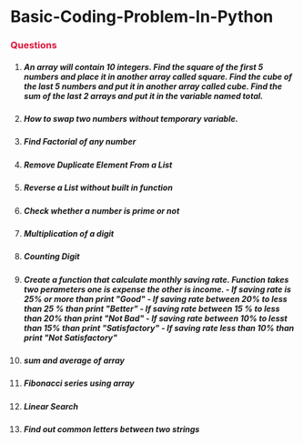 # Basic-Coding-Problem-In-Python
<h3 style="color:crimson">Questions</h3>
<ol>
    <li> <h5> An array will contain 10 integers. Find the square of the first 5 numbers and place it in another array called square. Find the cube of the last 5 numbers and put it in another array called cube. Find the sum of the last 2 arrays and put it in the variable named total.</h5></li>
    <li> <h5>How to swap two numbers without temporary variable.</h5></li>
    <li> <h5>Find Factorial of any number</h5></li>
    <li> <h5>Remove Duplicate Element From a List</h5></li>
    <li> <h5>Reverse a List without built in function</h5></li>
    <li> <h5>Check whether a number is prime or not</h5></li>
    <li> <h5>Multiplication of a digit</h5></li>
    <li> <h5>Counting Digit</h5></li>
    <li> <h5> Create a function that calculate monthly saving rate. Function takes two perameters one is expense the other is income.
    - If saving rate is 25% or more than print "Good"
    - If saving rate between 20% to less than 25 % than print "Better"
    - If saving rate between 15 % to less than 20% than print "Not Bad"
    - If saving rate between 10% to lesst than 15% than print "Satisfactory"
    - If saving rate less than 10% than print "Not Satisfactory" </h5></li>

  <li> <h5>sum and average of array</h5></li>
  <li> <h5>Fibonacci series using array</h5></li>
  <li> <h5>Linear Search</h5></li>
  <li> <h5>Find out common letters between two strings</h5></li>
 
   
</ol>
